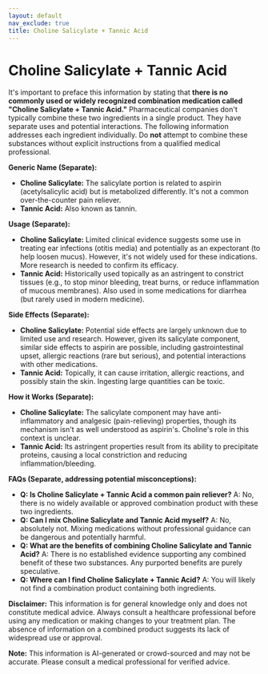 ```yaml
---
layout: default
nav_exclude: true
title: Choline Salicylate + Tannic Acid
---
```


# Choline Salicylate + Tannic Acid

It's important to preface this information by stating that **there is no commonly used or widely recognized combination medication called "Choline Salicylate + Tannic Acid."**  Pharmaceutical companies don't typically combine these two ingredients in a single product.  They have separate uses and potential interactions.  The following information addresses each ingredient individually.  Do **not** attempt to combine these substances without explicit instructions from a qualified medical professional.

**Generic Name (Separate):**

* **Choline Salicylate:**  The salicylate portion is related to aspirin (acetylsalicylic acid) but is metabolized differently.  It's not a common over-the-counter pain reliever.
* **Tannic Acid:** Also known as tannin.

**Usage (Separate):**

* **Choline Salicylate:**  Limited clinical evidence suggests some use in treating ear infections (otitis media) and potentially as an expectorant (to help loosen mucus).  However, it's not widely used for these indications.  More research is needed to confirm its efficacy.
* **Tannic Acid:**  Historically used topically as an astringent to constrict tissues (e.g., to stop minor bleeding, treat burns, or reduce inflammation of mucous membranes). Also used in some medications for diarrhea (but rarely used in modern medicine).

**Side Effects (Separate):**

* **Choline Salicylate:**  Potential side effects are largely unknown due to limited use and research.  However, given its salicylate component, similar side effects to aspirin are possible, including gastrointestinal upset, allergic reactions (rare but serious), and potential interactions with other medications.
* **Tannic Acid:** Topically, it can cause irritation, allergic reactions, and possibly stain the skin. Ingesting large quantities can be toxic.

**How it Works (Separate):**

* **Choline Salicylate:**  The salicylate component may have anti-inflammatory and analgesic (pain-relieving) properties, though its mechanism isn't as well understood as aspirin's. Choline's role in this context is unclear.
* **Tannic Acid:**  Its astringent properties result from its ability to precipitate proteins, causing a local constriction and reducing inflammation/bleeding.


**FAQs (Separate, addressing potential misconceptions):**

* **Q: Is Choline Salicylate + Tannic Acid a common pain reliever?** A: No, there is no widely available or approved combination product with these two ingredients.
* **Q: Can I mix Choline Salicylate and Tannic Acid myself?** A:  No, absolutely not. Mixing medications without professional guidance can be dangerous and potentially harmful.
* **Q: What are the benefits of combining Choline Salicylate and Tannic Acid?** A:  There is no established evidence supporting any combined benefit of these two substances.  Any purported benefits are purely speculative.
* **Q: Where can I find Choline Salicylate + Tannic Acid?** A:  You will likely not find a combination product containing both ingredients.


**Disclaimer:** This information is for general knowledge only and does not constitute medical advice.  Always consult a healthcare professional before using any medication or making changes to your treatment plan.  The absence of information on a combined product suggests its lack of widespread use or approval.


**Note:** This information is AI-generated or crowd-sourced and may not be accurate. Please consult a medical professional for verified advice.